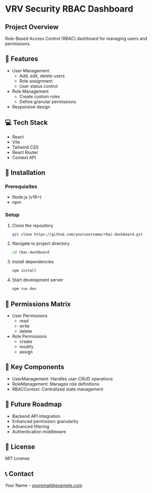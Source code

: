 # VRV Security RBAC Dashboard

## Project Overview
Role-Based Access Control (RBAC) dashboard for managing users and permissions.

## 🚀 Features
- User Management
  - Add, edit, delete users
  - Role assignment
  - User status control
- Role Management
  - Create custom roles
  - Define granular permissions
- Responsive design

## 💻 Tech Stack
- React
- Vite
- Tailwind CSS
- React Router
- Context API

## 🔧 Installation

### Prerequisites
- Node.js (v16+)
- npm

### Setup
1. Clone the repository
   ```bash
   git clone https://github.com/yourusername/rbac-dashboard.git
   ```

2. Navigate to project directory
   ```bash
   cd rbac-dashboard
   ```

3. Install dependencies
   ```bash
   npm install
   ```

4. Start development server
   ```bash
   npm run dev
   ```

## 🔐 Permissions Matrix
- User Permissions
  - read
  - write
  - delete
- Role Permissions
  - create
  - modify
  - assign

## 🌟 Key Components
- UserManagement: Handles user CRUD operations
- RoleManagement: Manages role definitions
- RBACContext: Centralized state management

## 🚧 Future Roadmap
- Backend API integration
- Enhanced permission granularity
- Advanced filtering
- Authentication middleware

## 📄 License
MIT License

## 📞 Contact
Your Name - youremail@example.com
